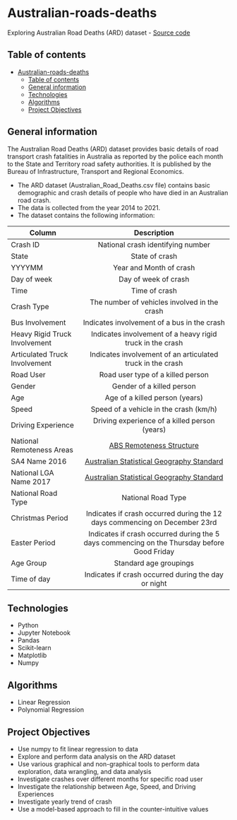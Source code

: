 # Australian-roads-deaths

Exploring Australian Road Deaths (ARD) dataset -
[Source code](https://github.com/VincentNguyenDuc/Australian-roads-deaths)

## Table of contents

- [Australian-roads-deaths](#australian-roads-deaths)
  - [Table of contents](#table-of-contents)
  - [General information](#general-information)
  - [Technologies](#technologies)
  - [Algorithms](#algorithms)
  - [Project Objectives](#project-objectives)

## General information

The Australian Road Deaths (ARD) dataset provides basic details of road transport crash fatalities in Australia as reported by the police each month to the State and Territory road safety authorities. It is published by the Bureau of Infrastructure, Transport and Regional Economics.

- The ARD dataset (Australian_Road_Deaths.csv file) contains basic demographic and
crash details of people who have died in an Australian road crash.
- The data is collected from the year 2014 to 2021.
- The dataset contains the following information:

| Column                        |                                                                     Description                                                                     |
| ----------------------------- | :-------------------------------------------------------------------------------------------------------------------------------------------------: |
| Crash ID                      |                                                          National crash identifying number                                                          |
| State                         |                                                                   State of crash                                                                    |
| YYYYMM                        |                                                               Year and Month of crash                                                               |
| Day of week                   |                                                                Day of week of crash                                                                 |
| Time                          |                                                                    Time of crash                                                                    |
| Crash Type                    |                                                    The number of vehicles involved in the crash                                                     |
| Bus Involvement               |                                                     Indicates involvement of a bus in the crash                                                     |
| Heavy Rigid Truck Involvement |                                              Indicates involvement of a heavy rigid truck in the crash                                              |
| Articulated Truck Involvement |                                             Indicates involvement of an articulated truck in the crash                                              |
| Road User                     |                                                          Road user type of a killed person                                                          |
| Gender                        |                                                              Gender of a killed person                                                              |
| Age                           |                                                           Age of a killed person (years)                                                            |
| Speed                         |                                                       Speed of a vehicle in the crash (km/h)                                                        |
| Driving Experience            |                                                    Driving experience of a killed person (years)                                                    |
| National Remoteness Areas     |                      [ABS Remoteness Structure](https://www.abs.gov.au/statistics/statistical-geography/remoteness-structure)                       |
| SA4 Name 2016                 | [Australian Statistical Geography Standard](https://www.abs.gov.au/statistics/statistical-geography/australian-statistical-geography-standard-asgs) |
| National LGA Name 2017        | [Australian Statistical Geography Standard](https://www.abs.gov.au/statistics/statistical-geography/australian-statistical-geography-standard-asgs) |
| National Road Type            |                                                                 National Road Type                                                                  |
| Christmas Period              |                                     Indicates if crash occurred during the 12 days commencing on December 23rd                                      |
| Easter Period                 |                             Indicates if crash occurred during the 5 days commencing on the Thursday before Good Friday                             |
| Age Group                     |                                                               Standard age groupings                                                                |
| Time of day                   |                                                 Indicates if crash occurred during the day or night                                                 |

## Technologies

- Python
- Jupyter Notebook
- Pandas
- Scikit-learn
- Matplotlib
- Numpy

## Algorithms

- Linear Regression
- Polynomial Regression

## Project Objectives

- Use numpy to fit linear regression to data
- Explore and perform data analysis on the ARD dataset
- Use various graphical and non-graphical tools to perform data exploration, data wrangling, and data analysis
- Investigate crashes over different months for specific road user
- Investigate the relationship between Age, Speed, and Driving Experiences
- Investigate yearly trend of crash
- Use a model-based approach to fill in the counter-intuitive values
